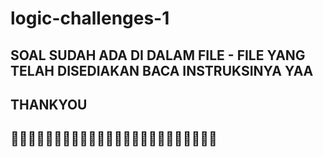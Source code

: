 # logic-challenges-1

## SOAL SUDAH ADA DI DALAM FILE - FILE YANG TELAH DISEDIAKAN BACA INSTRUKSINYA YAA

## THANKYOU 

## :rocket::rocket::rocket::rocket::rocket::rocket::rocket::rocket::rocket::rocket::rocket::rocket::rocket::rocket::rocket::rocket::rocket::rocket::rocket::rocket::rocket::rocket::rocket::rocket:

##### 